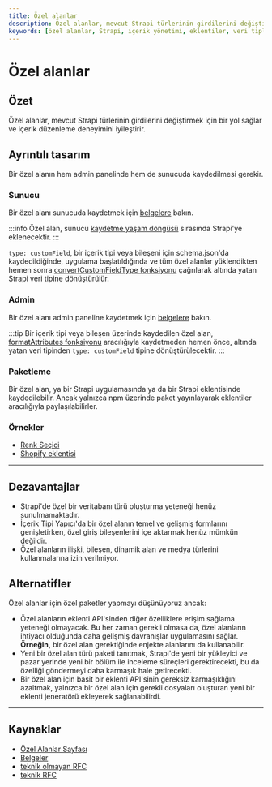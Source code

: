 ```yaml
---
title: Özel alanlar
description: Özel alanlar, mevcut Strapi türlerinin girdilerini değiştirmek için bir yol sağlar ve içerik düzenleme deneyimini iyileştirir. Bu sayfada özel alanların tasarımı, paketlenmesi ve kullanımına dair detaylar yer almaktadır.
keywords: [özel alanlar, Strapi, içerik yönetimi, eklentiler, veri tipleri, admin panel]
---
```


# Özel alanlar

## Özet

Özel alanlar, mevcut Strapi türlerinin girdilerini değiştirmek için bir yol sağlar ve içerik düzenleme deneyimini iyileştirir.

## Ayrıntılı tasarım

Bir özel alanın hem admin panelinde hem de sunucuda kaydedilmesi gerekir.

### Sunucu

Bir özel alanı sunucuda kaydetmek için [belgelere](https://docs.strapi.io/developer-docs/latest/development/custom-fields.html#registering-a-custom-field-on-the-server) bakın.

:::info
Özel alan, sunucu [kaydetme yaşam döngüsü](https://docs.strapi.io/developer-docs/latest/developer-resources/plugin-api-reference/server.html#register) sırasında Strapi'ye eklenecektir.
:::

`type: customField`, bir içerik tipi veya bileşeni için schema.json'da kaydedildiğinde, uygulama başlatıldığında ve tüm özel alanlar yüklendikten hemen sonra [convertCustomFieldType fonksiyonu](https://github.com/strapi/strapi/blob/a8f807d27ebc9c8b9b335e885154a06c60a896ae/packages/core/strapi/lib/Strapi.js#L395) çağrılarak altında yatan Strapi veri tipine dönüştürülür.

### Admin

Bir özel alanı admin paneline kaydetmek için [belgelere](https://docs.strapi.io/developer-docs/latest/development/custom-fields.html#registering-a-custom-field-in-the-admin-panel) bakın.

:::tip
Bir içerik tipi veya bileşen üzerinde kaydedilen özel alan, [formatAttributes fonksiyonu](https://github.com/strapi/strapi/blob/33debd57010667a3fc5dfa343a673206cfb956e1/packages/core/content-type-builder/admin/src/components/DataManagerProvider/utils/cleanData.js#L97-L100) aracılığıyla kaydetmeden hemen önce, altında yatan veri tipinden `type: customField` tipine dönüştürülecektir.
:::

### Paketleme

Bir özel alan, ya bir Strapi uygulamasında ya da bir Strapi eklentisinde kaydedilebilir. Ancak yalnızca npm üzerinde paket yayınlayarak eklentiler aracılığıyla paylaşılabilirler.

### Örnekler

- [Renk Seçici](https://github.com/strapi/strapi/blob/main/packages/plugins/color-picker/)
- [Shopify eklentisi](https://github.com/WalkingPizza/strapi-plugin-shopify-fields/)

---

## Dezavantajlar

- Strapi'de özel bir veritabanı türü oluşturma yeteneği henüz sunulmamaktadır.
- İçerik Tipi Yapıcı'da bir özel alanın temel ve gelişmiş formlarını genişletirken, özel giriş bileşenlerini içe aktarmak henüz mümkün değildir.
- Özel alanların ilişki, bileşen, dinamik alan ve medya türlerini kullanmalarına izin verilmiyor.

## Alternatifler

Özel alanlar için özel paketler yapmayı düşünüyoruz ancak:

- Özel alanların eklenti API'sinden diğer özelliklere erişim sağlama yeteneği olmayacak. Bu her zaman gerekli olmasa da, özel alanların ihtiyacı olduğunda daha gelişmiş davranışlar uygulamasını sağlar. **Örneğin,** bir özel alan gerektiğinde enjekte alanlarını da kullanabilir.
- Yeni bir özel alan türü paketi tanıtmak, Strapi'de yeni bir yükleyici ve pazar yerinde yeni bir bölüm ile inceleme süreçleri gerektirecekti, bu da özelliği göndermeyi daha karmaşık hale getirecekti.
- Bir özel alan için basit bir eklenti API'sinin gereksiz karmaşıklığını azaltmak, yalnızca bir özel alan için gerekli dosyaları oluşturan yeni bir eklenti jeneratörü ekleyerek sağlanabilirdi.

---

## Kaynaklar

- [Özel Alanlar Sayfası](https://strapi.io/custom-fields)
- [Belgeler](https://docs.strapi.io/developer-docs/latest/development/custom-fields.html)
- [teknik olmayan RFC](https://github.com/strapi/rfcs/pull/40)
- [teknik RFC](https://github.com/strapi/rfcs/pull/42)